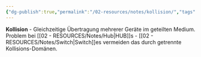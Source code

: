 ```yaml
---
{"dg-publish":true,"permalink":"/02-resources/notes/kollision/","tags":["netzwerk/konflikt","übertragung/gleichzeitig"],"noteIcon":"","updated":"2025-08-27T15:03:20.278+02:00"}
---
```



**Kollision** - Gleichzeitige Übertragung mehrerer Geräte im geteilten Medium.
Problem bei [[02 - RESOURCES/Notes/Hub\|HUB]]s - [[02 - RESOURCES/Notes/Switch\|Switch]]es vermeiden das durch getrennte Kollisions-Domänen.